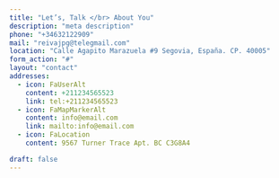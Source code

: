 ```yaml
---
title: "Let’s, Talk </br> About You"
description: "meta description"
phone: "+34632122909"
mail: "reivajpg@telegmail.com"
location: "Calle Agapito Marazuela #9 Segovia, España. CP. 40005"
form_action: "#"
layout: "contact"
addresses:
  - icon: FaUserAlt
    content: +211234565523
    link: tel:+211234565523
  - icon: FaMapMarkerAlt
    content: info@email.com
    link: mailto:info@email.com
  - icon: FaLocation
    content: 9567 Turner Trace Apt. BC C3G8A4

draft: false
---
```

